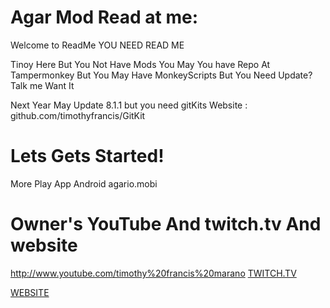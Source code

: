# Agar Mod Read at me:

Welcome to ReadMe YOU NEED READ ME

Tinoy Here But You Not Have Mods You May You have Repo At Tampermonkey But You May Have MonkeyScripts But
You Need Update? Talk me Want It

Next Year May Update  8.1.1
but you need gitKits Website : github.com/timothyfrancis/GitKit

# Lets Gets Started!
More Play App Android agario.mobi
# Owner's YouTube And twitch.tv And website
http://www.youtube.com/timothy%20francis%20marano
[TWITCH.TV](http://www.twitch.tv/timothyfrancisplays)

[WEBSITE](tinoyplays.weebly.com)
